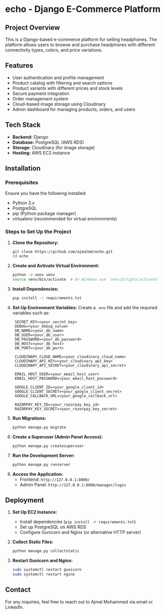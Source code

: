 # echo - Django E-Commerce Platform

## Project Overview
This is a Django-based e-commerce platform for selling headphones. The platform allows users to browse and purchase headphones with different connectivity types, colors, and price variations.

## Features
- User authentication and profile management
- Product catalog with filtering and search options
- Product variants with different prices and stock levels
- Secure payment integration
- Order management system
- Cloud-based image storage using Cloudinary
- Admin dashboard for managing products, orders, and users

## Tech Stack
- **Backend:** Django
- **Database:** PostgreSQL (AWS RDS)
- **Storage:** Cloudinary (for image storage)
- **Hosting:** AWS EC2 instance

## Installation
### Prerequisites
Ensure you have the following installed:
- Python 3.x
- PostgreSQL
- pip (Python package manager)
- virtualenv (recommended for virtual environments)

### Steps to Set Up the Project
1. **Clone the Repository:**
   ```bash
   git clone https://github.com/ajmalmd/echo.git
   cd echo
   ```
2. **Create and Activate Virtual Environment:**
   ```bash
   python -m venv venv
   source venv/bin/activate  # On Windows use `venv\Scripts\activate`
   ```
3. **Install Dependencies:**
   ```bash
   pip install -r requirements.txt
   ```
4. **Set Up Environment Variables:**
   Create a `.env` file and add the required variables such as:
   ```env
    SECRET_KEY=<your_secret_key>
    DEBUG=<your_debug_value>
    DB_NAME=<your_db_name>
    DB_USER=<your_db_user>
    DB_PASSWORD=<your_db_password>
    DB_HOST=<your_db_host>
    DB_PORT=<your_db_port>
    
    CLOUDINARY_CLOUD_NAME=<your_cloudinary_cloud_name>
    CLOUDINARY_API_KEY=<your_cloudinary_api_key>
    CLOUDINARY_API_SECRET=<your_cloudinary_api_secret>
    
    EMAIL_HOST_USER=<your_email_host_user>
    EMAIL_HOST_PASSWORD=<your_email_host_password>
    
    GOOGLE_CLIENT_ID=<your_google_client_id>
    GOOGLE_CLIENT_SECRET=<your_google_client_secret>
    GOOGLE_CALLBACK_URL=<your_google_callback_url>
    
    RAZORPAY_KEY_ID=<your_razorpay_key_id>
    RAZORPAY_KEY_SECRET=<your_razorpay_key_secret>
   ```
5. **Run Migrations:**
   ```bash
   python manage.py migrate
   ```
6. **Create a Superuser (Admin Panel Access):**
   ```bash
   python manage.py createsuperuser
   ```
7. **Run the Development Server:**
   ```bash
   python manage.py runserver
   ```
8. **Access the Application:**
   - Frontend: `http://127.0.0.1:8000/`
   - Admin Panel: `http://127.0.0.1:8000/manager/login`

## Deployment
1. **Set Up EC2 Instance:**
   - Install dependencies (`pip install -r requirements.txt`)
   - Set up PostgreSQL on AWS RDS
   - Configure Gunicorn and Nginx (or alternative HTTP server)

2. **Collect Static Files:**
   ```bash
   python manage.py collectstatic
   ```
3. **Restart Gunicorn and Nginx:**
   ```bash
   sudo systemctl restart gunicorn
   sudo systemctl restart nginx
   ```
## Contact
For any inquiries, feel free to reach out to Ajmal Mohammed via email or LinkedIn.


